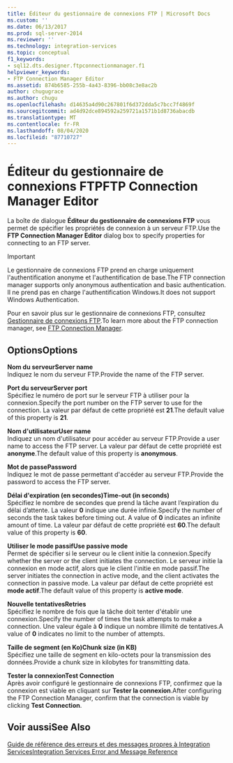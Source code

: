 ```yaml
---
title: Éditeur du gestionnaire de connexions FTP | Microsoft Docs
ms.custom: ''
ms.date: 06/13/2017
ms.prod: sql-server-2014
ms.reviewer: ''
ms.technology: integration-services
ms.topic: conceptual
f1_keywords:
- sql12.dts.designer.ftpconnectionmanager.f1
helpviewer_keywords:
- FTP Connection Manager Editor
ms.assetid: 874b6585-255b-4a43-8396-bb08c3e8ac2b
author: chugugrace
ms.author: chugu
ms.openlocfilehash: d14635a4d90c267801f6d372dda5c7bcc7f4869f
ms.sourcegitcommit: ad4d92dce894592a259721a1571b1d8736abacdb
ms.translationtype: MT
ms.contentlocale: fr-FR
ms.lasthandoff: 08/04/2020
ms.locfileid: "87710727"
---
```

# <a name="ftp-connection-manager-editor"></a><span data-ttu-id="ed4a5-102">Éditeur du gestionnaire de connexions FTP</span><span class="sxs-lookup"><span data-stu-id="ed4a5-102">FTP Connection Manager Editor</span></span>
  <span data-ttu-id="ed4a5-103">La boîte de dialogue **Éditeur du gestionnaire de connexions FTP** vous permet de spécifier les propriétés de connexion à un serveur FTP.</span><span class="sxs-lookup"><span data-stu-id="ed4a5-103">Use the **FTP Connection Manager Editor** dialog box to specify properties for connecting to an FTP server.</span></span>  
  
> [!IMPORTANT]  
>  <span data-ttu-id="ed4a5-104">Le gestionnaire de connexions FTP prend en charge uniquement l'authentification anonyme et l'authentification de base.</span><span class="sxs-lookup"><span data-stu-id="ed4a5-104">The FTP connection manager supports only anonymous authentication and basic authentication.</span></span> <span data-ttu-id="ed4a5-105">Il ne prend pas en charge l'authentification Windows.</span><span class="sxs-lookup"><span data-stu-id="ed4a5-105">It does not support Windows Authentication.</span></span>  
  
 <span data-ttu-id="ed4a5-106">Pour en savoir plus sur le gestionnaire de connexions FTP, consultez [Gestionnaire de connexions FTP](connection-manager/ftp-connection-manager.md).</span><span class="sxs-lookup"><span data-stu-id="ed4a5-106">To learn more about the FTP connection manager, see [FTP Connection Manager](connection-manager/ftp-connection-manager.md).</span></span>  
  
## <a name="options"></a><span data-ttu-id="ed4a5-107">Options</span><span class="sxs-lookup"><span data-stu-id="ed4a5-107">Options</span></span>  
 <span data-ttu-id="ed4a5-108">**Nom du serveur**</span><span class="sxs-lookup"><span data-stu-id="ed4a5-108">**Server name**</span></span>  
 <span data-ttu-id="ed4a5-109">Indiquez le nom du serveur FTP.</span><span class="sxs-lookup"><span data-stu-id="ed4a5-109">Provide the name of the FTP server.</span></span>  
  
 <span data-ttu-id="ed4a5-110">**Port du serveur**</span><span class="sxs-lookup"><span data-stu-id="ed4a5-110">**Server port**</span></span>  
 <span data-ttu-id="ed4a5-111">Spécifiez le numéro de port sur le serveur FTP à utiliser pour la connexion.</span><span class="sxs-lookup"><span data-stu-id="ed4a5-111">Specify the port number on the FTP server to use for the connection.</span></span> <span data-ttu-id="ed4a5-112">La valeur par défaut de cette propriété est **21**.</span><span class="sxs-lookup"><span data-stu-id="ed4a5-112">The default value of this property is **21**.</span></span>  
  
 <span data-ttu-id="ed4a5-113">**Nom d'utilisateur**</span><span class="sxs-lookup"><span data-stu-id="ed4a5-113">**User name**</span></span>  
 <span data-ttu-id="ed4a5-114">Indiquez un nom d'utilisateur pour accéder au serveur FTP.</span><span class="sxs-lookup"><span data-stu-id="ed4a5-114">Provide a user name to access the FTP server.</span></span> <span data-ttu-id="ed4a5-115">La valeur par défaut de cette propriété est **anonyme**.</span><span class="sxs-lookup"><span data-stu-id="ed4a5-115">The default value of this property is **anonymous**.</span></span>  
  
 <span data-ttu-id="ed4a5-116">**Mot de passe**</span><span class="sxs-lookup"><span data-stu-id="ed4a5-116">**Password**</span></span>  
 <span data-ttu-id="ed4a5-117">Indiquez le mot de passe permettant d'accéder au serveur FTP.</span><span class="sxs-lookup"><span data-stu-id="ed4a5-117">Provide the password to access the FTP server.</span></span>  
  
 <span data-ttu-id="ed4a5-118">**Délai d'expiration (en secondes)**</span><span class="sxs-lookup"><span data-stu-id="ed4a5-118">**Time-out (in seconds)**</span></span>  
 <span data-ttu-id="ed4a5-119">Spécifiez le nombre de secondes que prend la tâche avant l’expiration du délai d’attente. La valeur **0** indique une durée infinie.</span><span class="sxs-lookup"><span data-stu-id="ed4a5-119">Specify the number of seconds the task takes before timing out. A value of **0** indicates an infinite amount of time.</span></span> <span data-ttu-id="ed4a5-120">La valeur par défaut de cette propriété est **60**.</span><span class="sxs-lookup"><span data-stu-id="ed4a5-120">The default value of this property is **60**.</span></span>  
  
 <span data-ttu-id="ed4a5-121">**Utiliser le mode passif**</span><span class="sxs-lookup"><span data-stu-id="ed4a5-121">**Use passive mode**</span></span>  
 <span data-ttu-id="ed4a5-122">Permet de spécifier si le serveur ou le client initie la connexion.</span><span class="sxs-lookup"><span data-stu-id="ed4a5-122">Specify whether the server or the client initiates the connection.</span></span> <span data-ttu-id="ed4a5-123">Le serveur initie la connexion en mode actif, alors que le client l'initie en mode passif.</span><span class="sxs-lookup"><span data-stu-id="ed4a5-123">The server initiates the connection in active mode, and the client activates the connection in passive mode.</span></span> <span data-ttu-id="ed4a5-124">La valeur par défaut de cette propriété est **mode actif**.</span><span class="sxs-lookup"><span data-stu-id="ed4a5-124">The default value of this property is **active mode**.</span></span>  
  
 <span data-ttu-id="ed4a5-125">**Nouvelle tentatives**</span><span class="sxs-lookup"><span data-stu-id="ed4a5-125">**Retries**</span></span>  
 <span data-ttu-id="ed4a5-126">Spécifiez le nombre de fois que la tâche doit tenter d'établir une connexion.</span><span class="sxs-lookup"><span data-stu-id="ed4a5-126">Specify the number of times the task attempts to make a connection.</span></span> <span data-ttu-id="ed4a5-127">Une valeur égale à **0** indique un nombre illimité de tentatives.</span><span class="sxs-lookup"><span data-stu-id="ed4a5-127">A value of **0** indicates no limit to the number of attempts.</span></span>  
  
 <span data-ttu-id="ed4a5-128">**Taille de segment (en Ko)**</span><span class="sxs-lookup"><span data-stu-id="ed4a5-128">**Chunk size (in KB)**</span></span>  
 <span data-ttu-id="ed4a5-129">Spécifiez une taille de segment en kilo-octets pour la transmission des données.</span><span class="sxs-lookup"><span data-stu-id="ed4a5-129">Provide a chunk size in kilobytes for transmitting data.</span></span>  
  
 <span data-ttu-id="ed4a5-130">**Tester la connexion**</span><span class="sxs-lookup"><span data-stu-id="ed4a5-130">**Test Connection**</span></span>  
 <span data-ttu-id="ed4a5-131">Après avoir configuré le gestionnaire de connexions FTP, confirmez que la connexion est viable en cliquant sur **Tester la connexion**.</span><span class="sxs-lookup"><span data-stu-id="ed4a5-131">After configuring the FTP Connection Manager, confirm that the connection is viable by clicking **Test Connection**.</span></span>  
  
## <a name="see-also"></a><span data-ttu-id="ed4a5-132">Voir aussi</span><span class="sxs-lookup"><span data-stu-id="ed4a5-132">See Also</span></span>  
 [<span data-ttu-id="ed4a5-133">Guide de référence des erreurs et des messages propres à Integration Services</span><span class="sxs-lookup"><span data-stu-id="ed4a5-133">Integration Services Error and Message Reference</span></span>](../../2014/integration-services/integration-services-error-and-message-reference.md)  
  
  
